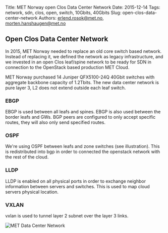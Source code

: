 Title: MET Norway open Clos Data Center Network
Date: 2015-12-14
Tags: network, sdn, clos, open, switch, 10Gbits, 40Gbits
Slug: open-clos-data-center-network
Authors: erlend.rosok@met.no, morten.hanshaugen@met.no

## Open Clos Data Center Network 

In 2015, MET Norway needed to replace an old core switch based network. Instead of replacing it, we defined the network as legacy infrastructure, and we invested in an open Clos leaf/spine network to be ready for SDN in connection to the OpenStack based production MET Cloud.

MET Norway purchased 14 Juniper QFX5100-24Q 40Gbit switches with aggregate backbone capacity of 1.2Tbits. The new data center network is pure layer 3, L2 does not extend outside each leaf switch.

### EBGP
EBGP is used between all leafs and spines. EBGP is also used between the border leafs and GWs. BGP peers are configured to only accept specific routes, they will also only send specified routes.

### OSPF
We're using OSPF between leafs and zone switches (see illustration). This is redistributed into bgp in order to connected the openstack network with the rest of the cloud.

### LLDP
LLDP is enabled on all physical ports in order to exchange neighbor information between servers and switches. This is used to map cloud servers physical location.

### VXLAN
vxlan is used to tunnel layer 2 subnet over the layer 3 links.

![MET Data Center Network]({filename}/images/Data-Center-Network.png)

